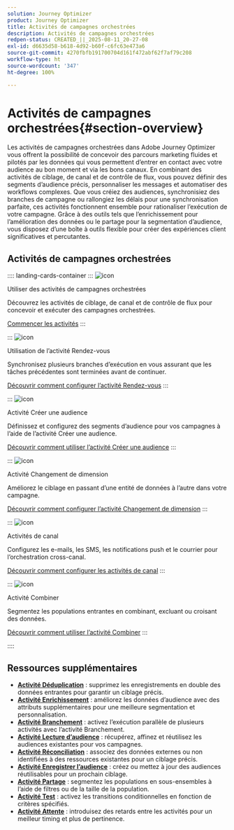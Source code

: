 ```yaml
---
solution: Journey Optimizer
product: Journey Optimizer
title: Activités de campagnes orchestrées
description: Activités de campagnes orchestrées
redpen-status: CREATED_||_2025-08-11_20-27-08
exl-id: d6635d58-b618-4d92-b60f-c6fc63e473a6
source-git-commit: 4270fbfb191700704d161f472abf62f7af79c208
workflow-type: ht
source-wordcount: '347'
ht-degree: 100%

---
```


# Activités de campagnes orchestrées{#section-overview}

Les activités de campagnes orchestrées dans Adobe Journey Optimizer vous offrent la possibilité de concevoir des parcours marketing fluides et pilotés par les données qui vous permettent d’entrer en contact avec votre audience au bon moment et via les bons canaux. En combinant des activités de ciblage, de canal et de contrôle de flux, vous pouvez définir des segments d’audience précis, personnaliser les messages et automatiser des workflows complexes. Que vous créiez des audiences, synchronisiez des branches de campagne ou rallongiez les délais pour une synchronisation parfaite, ces activités fonctionnent ensemble pour rationaliser l’exécution de votre campagne. Grâce à des outils tels que l’enrichissement pour l’amélioration des données ou le partage pour la segmentation d’audience, vous disposez d’une boîte à outils flexible pour créer des expériences client significatives et percutantes.

## Activités de campagnes orchestrées

:::: landing-cards-container
:::
![icon](https://cdn.experienceleague.adobe.com/icons/book.svg?lang=fr)

Utiliser des activités de campagnes orchestrées

Découvrez les activités de ciblage, de canal et de contrôle de flux pour concevoir et exécuter des campagnes orchestrées.

[Commencer les activités](../using/orchestrated/activities/about-activities.md)
:::

:::
![icon](https://cdn.experienceleague.adobe.com/icons/code-branch.svg?lang=fr)

Utilisation de l’activité Rendez-vous

Synchronisez plusieurs branches d’exécution en vous assurant que les tâches précédentes sont terminées avant de continuer.

[Découvrir comment configurer l’activité Rendez-vous](../using/orchestrated/activities/and-join.md)
:::

:::
![icon](https://cdn.experienceleague.adobe.com/icons/bullseye.svg?lang=fr)

Activité Créer une audience

Définissez et configurez des segments d’audience pour vos campagnes à l’aide de l’activité Créer une audience.

[Découvrir comment utiliser l’activité Créer une audience](../using/orchestrated/activities/build-audience.md)
:::

:::
![icon](https://cdn.experienceleague.adobe.com/icons/gear.svg?lang=fr)

Activité Changement de dimension

Améliorez le ciblage en passant d’une entité de données à l’autre dans votre campagne.

[Découvrir comment configurer l’activité Changement de dimension](../using/orchestrated/activities/change-dimension.md)
:::

:::
![icon](https://cdn.experienceleague.adobe.com/icons/list-check.svg?lang=fr)

Activités de canal

Configurez les e-mails, les SMS, les notifications push et le courrier pour l’orchestration cross-canal.

[Découvrir comment configurer les activités de canal](../using/orchestrated/activities/channels.md)
:::

:::
![icon](https://cdn.experienceleague.adobe.com/icons/puzzle-piece.svg?lang=fr)

Activité Combiner

Segmentez les populations entrantes en combinant, excluant ou croisant des données.

[Découvrir comment utiliser l’activité Combiner](../using/orchestrated/activities/combine.md)
:::

::::


## Ressources supplémentaires

- **[Activité Déduplication](../using/orchestrated/activities/deduplication.md)** : supprimez les enregistrements en double des données entrantes pour garantir un ciblage précis.
- **[Activité Enrichissement](../using/orchestrated/activities/enrichment.md)** : améliorez les données d’audience avec des attributs supplémentaires pour une meilleure segmentation et personnalisation.
- **[Activité Branchement](../using/orchestrated/activities/fork.md)** : activez l’exécution parallèle de plusieurs activités avec l’activité Branchement.
- **[Activité Lecture d’audience](../using/orchestrated/activities/read-audience.md)** : récupérez, affinez et réutilisez les audiences existantes pour vos campagnes.
- **[Activité Réconciliation](../using/orchestrated/activities/reconciliation.md)** : associez des données externes ou non identifiées à des ressources existantes pour un ciblage précis.
- **[Activité Enregistrer l’audience](../using/orchestrated/activities/save-audience.md)** : créez ou mettez à jour des audiences réutilisables pour un prochain ciblage.
- **[Activité Partage](../using/orchestrated/activities/split.md)** : segmentez les populations en sous-ensembles à l’aide de filtres ou de la taille de la population.
- **[Activité Test](../using/orchestrated/activities/test.md)** : activez les transitions conditionnelles en fonction de critères spécifiés.
- **[Activité Attente](../using/orchestrated/activities/wait.md)** : introduisez des retards entre les activités pour un meilleur timing et plus de pertinence.
